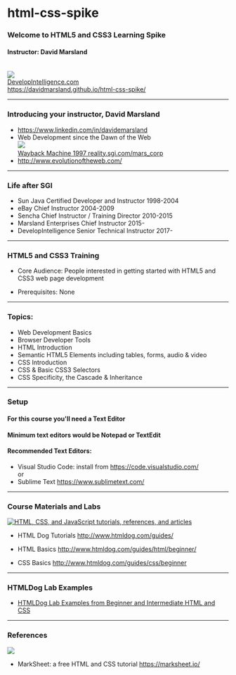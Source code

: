 # html-css-spike

### Welcome to HTML5 and CSS3 Learning Spike
#### Instructor: David Marsland
<br>
<img src="http://www.developintelligence.com/sites/all/themes/diresponsive/images/Develop-Intelligence-logo-f.png">
<br>
<a target="_di" href="http://developintelligence.com">DevelopIntelligence.com</a>
<br>
<a target="_git_html_css" href="https://davidmarsland.github.io/html-css-spike/">https://davidmarsland.github.io/html-css-spike/</a>

---
### Introducing your instructor, David Marsland
* <a target="_ref" href="https://www.linkedin.com/in/davidemarsland">https://www.linkedin.com/in/davidemarsland</a>
* Web Development since the Dawn of the Web <br>
<a target="_ref" href="https://web.archive.org/web/19970616152144fw_/http://reality.sgi.com:80/mars_corp/"><img src="https://web.archive.org/web/19971210071250im_/http://reality.sgi.com:80/images/sgipowered.gif" /><br>Wayback Machine 1997 reality.sgi.com/mars_corp</a>
* <a target="_ref" href="http://www.evolutionoftheweb.com/">http://www.evolutionoftheweb.com/</a>

---
### Life after SGI
* Sun Java Certified Developer and Instructor 1998-2004
* eBay Chief Instructor 2004-2009
* Sencha Chief Instructor / Training Director 2010-2015
* Marsland Enterprises Chief Instructor 2015-
* DevelopIntelligence Senior Technical Instructor 2017-

---
### HTML5 and CSS3 Training
* Core Audience: People interested in getting started with HTML5 and CSS3 web page development

* Prerequisites: None

---
### Topics:
* Web Development Basics 
* Browser Developer Tools 
* HTML Introduction 
* Semantic HTML5 Elements including tables, forms, audio & video 
* CSS Introduction 
* CSS & Basic CSS3 Selectors 
* CSS Specificity, the Cascade & Inheritance

---
### Setup

#### For this course you'll need a Text Editor

#### Minimum text editors would be Notepad or TextEdit

#### Recommended Text Editors:
* Visual Studio Code: install from <a target="_setup" href="https://code.visualstudio.com/">https://code.visualstudio.com/</a>
<br>or
* Sublime Text
<a target="_setup" href="https://www.sublimetext.com/">https://www.sublimetext.com/</a>

---
### Course Materials and Labs
<a href="http://www.htmldog.com/" target="_htmldog">
    <img src="http://www.htmldog.com/badge1.gif" alt="HTML, CSS, and JavaScript tutorials, references, and articles" />
</a>

* HTML Dog Tutorials <a target="_htmldog" href="http://www.htmldog.com/guides/">http://www.htmldog.com/guides/</a>

* HTML Basics <a target="_htmldog" href="http://www.htmldog.com/guides/html/beginner/">http://www.htmldog.com/guides/html/beginner/</a>

* CSS Basics <a target="_htmldog" href="http://www.htmldog.com/guides/css/beginner">http://www.htmldog.com/guides/css/beginner</a>

---
### HTMLDog Lab Examples

* <a target="_labs" href="./html">HTMLDog Lab Examples from Beginner and Intermediate HTML and CSS</a>
---
### References
<a target="_marksheet" href="https://marksheet.io/"><img src="https://marksheet.io/images/marksheet-logo.png"></a>

* MarkSheet: a free HTML and CSS tutorial <a target="_marksheet" href="https://marksheet.io/">https://marksheet.io/</a>